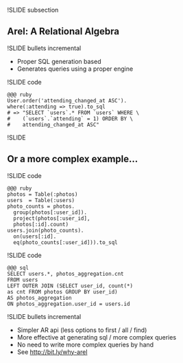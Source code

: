 !SLIDE subsection

## Arel: A Relational Algebra ##

!SLIDE bullets incremental

* Proper SQL generation based
* Generates queries using a proper engine

!SLIDE code

    @@@ ruby
    User.order('attending_changed_at ASC').
    where(:attending => true).to_sql
    # => "SELECT `users`.* FROM `users` WHERE \
    #    (`users`.`attending` = 1) ORDER BY \
    #    attending_changed_at ASC"

!SLIDE

## Or a more complex example... ##
    
!SLIDE code

    @@@ ruby
    photos = Table(:photos)
    users  = Table(:users)
    photo_counts = photos.
      group(photos[:user_id]).
      project(photos[:user_id],
      photos[:id].count)
    users.join(photo_counts).
      on(users[:id].
      eq(photo_counts[:user_id])).to_sql
      
!SLIDE code

    @@@ sql
    SELECT users.*, photos_aggregation.cnt
    FROM users
    LEFT OUTER JOIN (SELECT user_id, count(*)
    as cnt FROM photos GROUP BY user_id)
    AS photos_aggregation
    ON photos_aggregation.user_id = users.id

!SLIDE bullets incremental

* Simpler AR api (less options to first / all / find)
* More effective at generating sql / more complex queries
* No need to write more complex queries by hand
* See http://bit.ly/why-arel